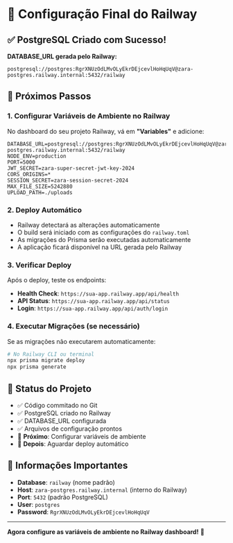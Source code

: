 # 🎯 Configuração Final do Railway

## ✅ PostgreSQL Criado com Sucesso!

**DATABASE_URL gerada pelo Railway:**
```
postgresql://postgres:RgrXNUzOdLMvOLyEkrDEjcevlHoHqUqV@zara-postgres.railway.internal:5432/railway
```

## 🔧 Próximos Passos

### 1. Configurar Variáveis de Ambiente no Railway

No dashboard do seu projeto Railway, vá em **"Variables"** e adicione:

```env
DATABASE_URL=postgresql://postgres:RgrXNUzOdLMvOLyEkrDEjcevlHoHqUqV@zara-postgres.railway.internal:5432/railway
NODE_ENV=production
PORT=5000
JWT_SECRET=zara-super-secret-jwt-key-2024
CORS_ORIGINS=*
SESSION_SECRET=zara-session-secret-2024
MAX_FILE_SIZE=5242880
UPLOAD_PATH=./uploads
```

### 2. Deploy Automático

- Railway detectará as alterações automaticamente
- O build será iniciado com as configurações do `railway.toml`
- As migrações do Prisma serão executadas automaticamente
- A aplicação ficará disponível na URL gerada pelo Railway

### 3. Verificar Deploy

Após o deploy, teste os endpoints:

- **Health Check**: `https://sua-app.railway.app/api/health`
- **API Status**: `https://sua-app.railway.app/api/status`
- **Login**: `https://sua-app.railway.app/api/auth/login`

### 4. Executar Migrações (se necessário)

Se as migrações não executarem automaticamente:

```bash
# No Railway CLI ou terminal
npx prisma migrate deploy
npx prisma generate
```

## 🚀 Status do Projeto

- ✅ Código commitado no Git
- ✅ PostgreSQL criado no Railway
- ✅ DATABASE_URL configurada
- ✅ Arquivos de configuração prontos
- 🔄 **Próximo**: Configurar variáveis de ambiente
- 🔄 **Depois**: Aguardar deploy automático

## 📝 Informações Importantes

- **Database**: `railway` (nome padrão)
- **Host**: `zara-postgres.railway.internal` (interno do Railway)
- **Port**: `5432` (padrão PostgreSQL)
- **User**: `postgres`
- **Password**: `RgrXNUzOdLMvOLyEkrDEjcevlHoHqUqV`

---

**Agora configure as variáveis de ambiente no Railway dashboard!** 🎯